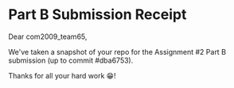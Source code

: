 
# Part B Submission Receipt

Dear com2009_team65,

We've taken a snapshot of your repo for the Assignment #2 Part B submission (up to commit #dba6753).

Thanks for all your hard work :grin:!

